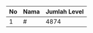 | No | Nama            | Jumlah Level |
|----|-----------------|--------------|
| 1  | #    |    4874        |
